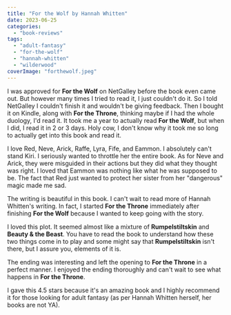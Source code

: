 ```yaml
---
title: "For the Wolf by Hannah Whitten"
date: 2023-06-25
categories: 
  - "book-reviews"
tags: 
  - "adult-fantasy"
  - "for-the-wolf"
  - "hannah-whitten"
  - "wilderwood"
coverImage: "forthewolf.jpeg"
---
```


I was approved for **For the Wolf** on NetGalley before the book even came out. But however many times I tried to read it, I just couldn't do it. So I told NetGalley I couldn't finish it and wouldn't be giving feedback. Then I bought it on Kindle, along with **For the Throne**, thinking maybe if I had the whole duology, I'd read it. It took me a year to actually read **For the Wolf**, but when I did, I read it in 2 or 3 days. Holy cow, I don't know why it took me so long to actually get into this book and read it.

I love Red, Neve, Arick, Raffe, Lyra, Fife, and Eammon. I absolutely can't stand Kiri. I seriously wanted to throttle her the entire book. As for Neve and Arick, they were misguided in their actions but they did what they thought was right. I loved that Eammon was nothing like what he was supposed to be. The fact that Red just wanted to protect her sister from her "dangerous" magic made me sad.

The writing is beautiful in this book. I can't wait to read more of Hannah Whitten's writing. In fact, I started **For the Throne** immediately after finishing **For the Wolf** because I wanted to keep going with the story.

I loved this plot. It seemed almost like a mixture of **Rumpelstiltskin** and **Beauty & the Beast**. You have to read the book to understand how these two things come in to play and some might say that **Rumpelstiltskin** isn't there, but I assure you, elements of it is.

The ending was interesting and left the opening to **For the Throne** in a perfect manner. I enjoyed the ending thoroughly and can't wait to see what happens in **For the Throne**.

I gave this 4.5 stars because it's an amazing book and I highly recommend it for those looking for adult fantasy (as per Hannah Whitten herself, her books are not YA).
